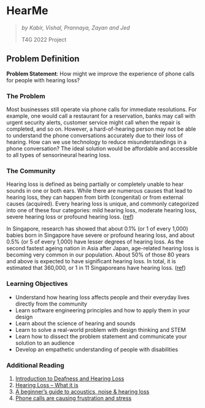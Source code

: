 # HearMe

> _by Kabir, Vishal, Prannaya, Zayan and Jed_
>
> T4G 2022 Project

## Problem Definition

**Problem Statement**: How might we improve the experience of phone calls for people with hearing loss?

### The Problem
Most businesses still operate via phone calls for immediate resolutions. For example, one would call a restaurant for a reservation, banks may call with urgent security alerts, customer service might call when the repair is completed, and so on. However, a hard-of-hearing person may not be able to understand the phone conversations accurately due to their loss of hearing. How can we use technology to reduce misunderstandings in a phone conversation? The ideal solution would be affordable and accessible to all types of sensorineural hearing loss.

### The Community
Hearing loss is defined as being partially or completely unable to hear sounds in one or both ears. While there are numerous causes that lead to hearing loss, they can happen from birth (congenital) or from external causes (acquired). Every hearing loss is unique, and commonly categorized into one of these four categories: mild hearing loss, moderate hearing loss, severe hearing loss or profound hearing loss. ([ref](https://sadeaf.org.sg/about-deafness/introduction/))

In Singapore, research has showed that about 0.1% (or 1 of every 1,000) babies born in Singapore have severe or profound hearing loss, and about 0.5% (or 5 of every 1,000) have lesser degrees of hearing loss. As the second fastest ageing nation in Asia after Japan, age-related hearing loss is becoming very common in our population. About 50% of those 80 years and above is expected to have significant hearing loss. In total, it is estimated that 360,000, or 1 in 11 Singaporeans have hearing loss. ([ref](https://www.gleneagles.com.sg/healthplus/article/hearing-loss))

### Learning Objectives
- Understand how hearing loss affects people and their everyday lives directly from the community
- Learn software engineering principles and how to apply them in your design
- Learn about the science of hearing and sounds
- Learn to solve a real-world problem with design thinking and STEM
- Learn how to dissect the problem statement and communicate your solution to an audience
- Develop an empathetic understanding of people with disabilities

### Additional Reading
1. [Introduction to Deafness and Hearing Loss](https://sadeaf.org.sg/about-deafness/introduction/)
2. [Hearing Loss – What it is](https://www.singhealth.com.sg/patient-care/conditions-treatments/hearing-loss)
3. [A beginner’s guide to acoustics, noise & hearing loss](https://www.ideasforears.org.uk/useful-info/acoustics-and-noise/)
4. [Phone calls are causing frustration and stress](https://www.ideasforears.org.uk/blog/phone-calls-are-causing-frustration-and-stress/)

